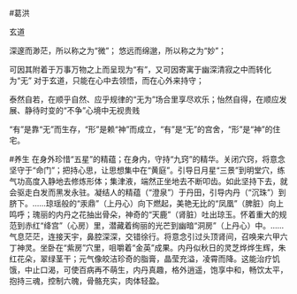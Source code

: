 #葛洪





玄道

深邃而渺茫，所以称之为“微”；
悠远而绵邈，所以称之为“妙”；

可因其附着于万事万物之上而呈现为“有”，又可因寄寓于幽深清寂之中而转化为“无”
对于玄道，只能在心中去领悟，而在心外来持守；

泰然自若，在顺乎自然、应乎规律的“无为”场合里享尽欢乐；怡然自得，在顺应发展、静待时变的“不争”心境中无视贵贱

“有”是靠“无”而生存，“形”是赖“神”而成立，“有”是“无”的宫舍，“形”是“神”的住宅。

#养生 
在身外珍惜“五星”的精蕴；在身内，守持“九窍”的精华。关闭穴窍，将意念坚守于“命门”；把持心思，让思想集中在“黄庭”。引导日月星“三景”到明堂穴，练气功高度入静地去修炼形体；集津液，端然正坐地去不断叩齿。如此坚持下去，就会驱走白发而黑发永驻。凝结人的精蕴（“澄泉”）于丹田，引导内丹（“沉珠”）到脐下。……琼瑶般的“汞鼎”（上丹心）向下燃起，美艳无比的“凤凰”（脾脏）向上鸣呼；瑰丽的内丹之花抽出骨朵，神奇的“天鹿”（肾脏）吐出琼玉。怀着重大的规范到赤红“绛宫”（心房）里，潜藏着绚丽的光芒到幽暗“洞房”（上丹心）中。……气息茫茫，连接天宇，鼻腔深深，交错徐行。将意念引过头顶肾间，召唤来六甲六丁神灵。坐卧在“紫房”穴里，咀嚼着“金英”成果。内丹似秋日的灵芝烨烨生辉，朱红花朵，翠绿茎干；元气像皎洁珍奇的脂膏，晶莹充溢，凌霄而降。这能治疗饥饿，中止口渴，可使百病再不萌生，内丹真趣，格外逍遥，饱享中和，畅饮太平，抱持三魂，控制六魄，骨骼充实，肉体轻盈。




